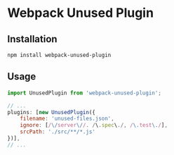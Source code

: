 # Webpack Unused Plugin

## Installation

```
npm install webpack-unused-plugin
```

## Usage

```js
import UnusedPlugin from 'webpack-unused-plugin';

// ...  
plugins: [new UnusedPlugin({
    filename: 'unused-files.json',
    ignore: [/\/server\//. /\.spec\./, /\.test\./],
    srcPath: './src/**/*.js'
})],
// ...

```